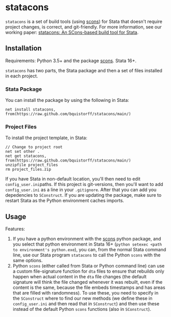 # statacons
`statacons` is a set of build tools (using [scons](https://scons.org/)) for Stata that doesn't require project changes, is correct, and git-friendly. For more information, see our working paper: [statacons: An SCons-based build tool for Stata](https://cenrep.ncsu.edu/cenrep/wp-content/uploads/2022/01/statacons-An-SCons-based-Build-Tool-for-Stata.pdf).

## Installation
Requirements: Python 3.5+ and the package [scons](https://scons.org/). Stata 16+.

`statacons` has two parts, the Stata package and then a set of files installed in each project.
### Stata Package
You can install the package by using the following in Stata:
```
net install statacons, from(https://raw.github.com/bquistorff/statacons/main/)
```


### Project Files
To install the project template, in Stata:
```
// Change to project root
net set other .
net get statacons, from(https://raw.github.com/bquistorff/statacons/main/)
unzipfile project_files
rm project_files.zip
```
If you have Stata in non-default location, you'll then need to edit `config_user.ini`paths. If this project is git-versions, then you'll want to add `config_user.ini` as a line in your `.gitignore`. After that you can add you depedencies to `SConstruct`. If you are updating the package, make sure to restart Stata as the Python environment caches imports.


## Usage
Features:
1. If you have a python environment with the [scons](https://scons.org) python package, and you select that python environment in Stata 16+ (`python setexec <path to environment's python.exe`), you can, from the normal Stata command line, use our Stata program `statacons` to call the Python `scons` with the same options.
2. Python `scons` (either called from Stata or Python command line) can use a custom file-signature function for `dta` files to ensure that rebuilds only happen when actual content in the `dta` file changes (the default signature will think the file changed whenever it was rebuilt, even if the content is the same, because the file embeds timestamps and has areas that are filled with randomness). To use these, you need to specify in the `SConstruct` where to find our new methods (we define these in `config_user.ini` and then read that in `SConstruct`) and then use these instead of the default Python `scons` functions (also in `SConstruct`).
